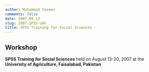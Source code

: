 ```yaml
---
author: Muhammad Yaseen
comments: false
date: 2007-08-13
slug: 2007-SPSS-UAF
title: SPSS Training for Social Sciences
---
```


## Workshop
**SPSS Training for Social Sciences** held on August 13-20, 2007  at the **University of Agriculture, Faisalabad, Pakistan**